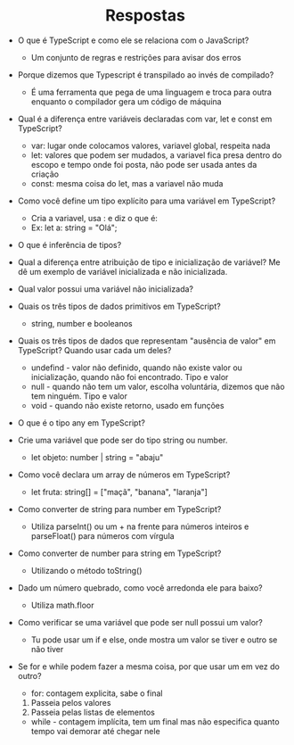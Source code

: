 <h1 align="center"> Respostas </h1>

- O que é TypeScript e como ele se relaciona com o JavaScript?
    - Um conjunto de regras e restrições para avisar dos erros

- Porque dizemos que Typescript é transpilado ao invés de compilado?
   - É uma ferramenta que pega de uma linguagem e troca para outra enquanto o compilador gera um código de máquina

- Qual é a diferença entre variáveis ​​declaradas com var, let e const em TypeScript?
   - var: lugar onde colocamos valores, variavel global, respeita nada
   - let: valores que podem ser mudados, a variavel fica presa dentro do escopo e tempo onde foi posta, não pode ser usada antes da criação
   - const: mesma coisa do let, mas a variavel não muda

- Como você define um tipo explícito para uma variável em TypeScript?
   - Cria a variavel, usa : e diz o que é:
   - Ex: let a: string = "Olá";

- O que é inferência de tipos?

- Qual a diferença entre atribuição de tipo e inicialização de variável? Me dê um exemplo de variável inicializada e não inicializada.

- Qual valor possui uma variável não inicializada?

- Quais os três tipos de dados primitivos em TypeScript?
   - string, number e booleanos

- Quais os três tipos de dados que representam "ausência de valor" em TypeScript? Quando usar cada um deles?
   - undefind - valor não definido, quando não existe valor ou inicialização, quando não foi encontrado. Tipo e valor
   - null - quando não tem um valor, escolha voluntária, dizemos que não tem ninguém. Tipo e valor
   - void - quando não existe retorno, usado em funções

- O que é o tipo any em TypeScript?


- Crie uma variável que pode ser do tipo string ou number.
   - let objeto: number | string = "abaju"

- Como você declara um array de números em TypeScript?
   - let fruta: string[] = ["maçã", "banana", "laranja"]

- Como converter de string para number em TypeScript?
   - Utiliza parseInt() ou um + na frente para números inteiros e parseFloat() para números com vírgula

- Como converter de number para string em TypeScript?
   - Utilizando o método toString()

- Dado um número quebrado, como você arredonda ele para baixo?
   - Utiliza math.floor

- Como verificar se uma variável que pode ser null possui um valor?
   - Tu pode usar um if e else, onde mostra um valor se tiver e outro se não tiver

- Se for e while podem fazer a mesma coisa, por que usar um em vez do outro?
   - for: contagem explicita, sabe o final
    1. Passeia pelos valores
    2. Passeia pelas listas de elementos
   - while - contagem implícita, tem um final mas não especifica quanto tempo vai demorar até chegar nele
